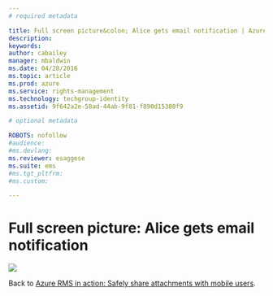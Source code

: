 ```yaml
---
# required metadata

title: Full screen picture&colon; Alice gets email notification | Azure RMS
description:
keywords:
author: cabailey
manager: mbaldwin
ms.date: 04/28/2016
ms.topic: article
ms.prod: azure
ms.service: rights-management
ms.technology: techgroup-identity
ms.assetid: 9f642a2e-58ad-44ab-9f81-f890d15380f9

# optional metadata

ROBOTS: nofollow
#audience:
#ms.devlang:
ms.reviewer: esaggese
ms.suite: ems
#ms.tgt_pltfrm:
#ms.custom:

---
```


# Full screen picture: Alice gets email notification
![](./media/AzRMS_StoryboardEmaill4.PNG)

Back to [Azure RMS in action: Safely share attachments with mobile users](http://technet.microsoft.com/library/jj585026.aspx).

